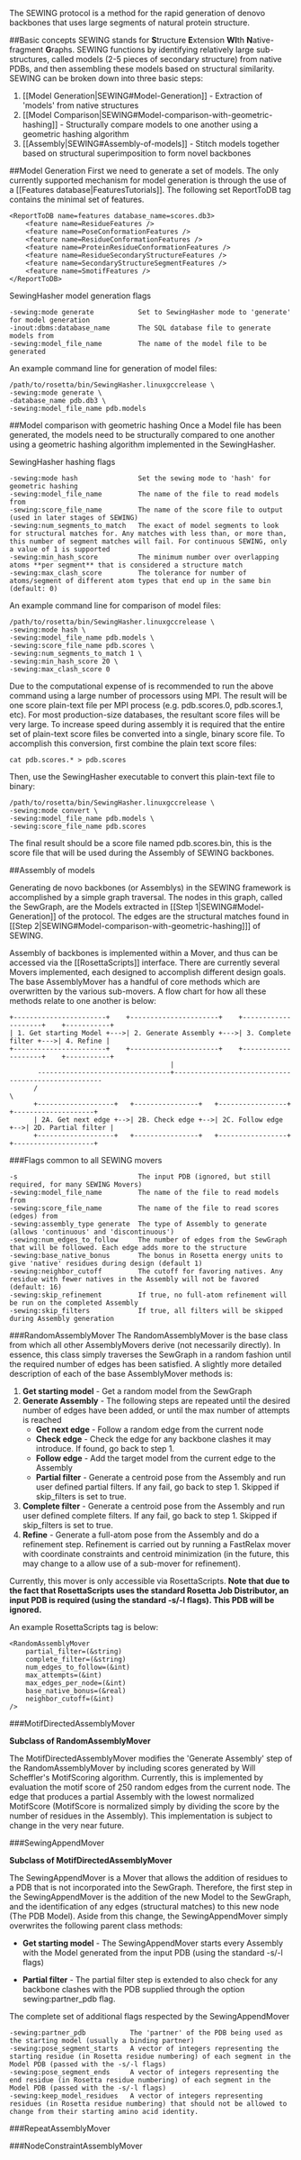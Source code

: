 The SEWING protocol is a method for the rapid generation of denovo backbones that uses large segments of natural protein structure.

##Basic concepts
SEWING stands for **S**tructure **E**xtension **WI**th **N**ative-fragment **G**raphs. SEWING functions by identifying relatively large sub-structures, called models (2-5 pieces of secondary structure) from native PDBs, and then assembling these models based on structural similarity. SEWING can be broken down into three basic steps:

1. [[Model Generation|SEWING#Model-Generation]] - Extraction of 'models' from native structures
2. [[Model Comparison|SEWING#Model-comparison-with-geometric-hashing]] - Structurally compare models to one another using a geometric hashing algorithm
3. [[Assembly|SEWING#Assembly-of-models]] - Stitch models together based on structural superimposition to form novel backbones

##Model Generation
First we need to generate a set of models. The only currently supported mechanism for model generation is through the use of a [[Features database|FeaturesTutorials]]. The following set ReportToDB tag contains the minimal set of features.

```
<ReportToDB name=features database_name=scores.db3>
    <feature name=ResidueFeatures />
    <feature name=PoseConformationFeatures />
    <feature name=ResidueConformationFeatures />
    <feature name=ProteinResidueConformationFeatures />
    <feature name=ResidueSecondaryStructureFeatures />
    <feature name=SecondaryStructureSegmentFeatures />
    <feature name=SmotifFeatures />
</ReportToDB>
```

SewingHasher model generation flags
```
-sewing:mode generate           Set to SewingHasher mode to 'generate' for model generation
-inout:dbms:database_name       The SQL database file to generate models from
-sewing:model_file_name         The name of the model file to be generated
```

An example command line for generation of model files:
```
/path/to/rosetta/bin/SewingHasher.linuxgccrelease \
-sewing:mode generate \
-database_name pdb.db3 \
-sewing:model_file_name pdb.models
```

##Model comparison with geometric hashing
Once a Model file has been generated, the models need to be structurally compared to one another using a geometric hashing algorithm implemented in the SewingHasher.

SewingHasher hashing flags
```
-sewing:mode hash               Set the sewing mode to 'hash' for geometric hashing
-sewing:model_file_name         The name of the file to read models from
-sewing:score_file_name         The name of the score file to output (used in later stages of SEWING)
-sewing:num_segments_to_match   The exact of model segments to look for structural matches for. Any matches with less than, or more than, this number of segment matches will fail. For continuous SEWING, only a value of 1 is supported
-sewing:min_hash_score          The minimum number over overlapping atoms **per segment** that is considered a structure match
-sewing:max_clash_score         The tolerance for number of atoms/segment of different atom types that end up in the same bin (default: 0)
```

An example command line for comparison of model files:
```
/path/to/rosetta/bin/SewingHasher.linuxgccrelease \
-sewing:mode hash \
-sewing:model_file_name pdb.models \
-sewing:score_file_name pdb.scores \
-sewing:num_segments_to_match 1 \
-sewing:min_hash_score 20 \
-sewing:max_clash_score 0
```

Due to the computational expense of is recommended to run the above command using a large number of processors using MPI. The result will be one score plain-text file per MPI process (e.g. pdb.scores.0, pdb.scores.1, etc). For most production-size databases, the resultant score files will be very large. To increase speed during assembly it is required that the entire set of plain-text score files be converted into a single, binary score file. To accomplish this conversion, first combine the plain text score files:
```
cat pdb.scores.* > pdb.scores
```

Then, use the SewingHasher executable to convert this plain-text file to binary:
```
/path/to/rosetta/bin/SewingHasher.linuxgccrelease \
-sewing:mode convert \
-sewing:model_file_name pdb.models \
-sewing:score_file_name pdb.scores
```

The final result should be a score file named pdb.scores.bin, this is the score file that will be used during the Assembly of SEWING backbones.

##Assembly of models

Generating de novo backbones (or Assemblys) in the SEWING framework is accomplished by a simple graph traversal. The nodes in this graph, called the SewGraph, are the Models extracted in [[Step 1|SEWING#Model-Generation]] of the protocol. The edges are the structural matches found in [[Step 2|SEWING#Model-comparison-with-geometric-hashing]]] of SEWING.

Assembly of backbones is implemented within a Mover, and thus can be accessed via the [[RosettaScripts]] interface. There are currently several Movers implemented, each designed to accomplish different design goals. The base AssemblyMover has a handful of core methods which are overwritten by the various sub-movers. A flow chart for how all these methods relate to one another is below:

```
+-----------------------+    +----------------------+    +--------------------+    +-----------+
| 1. Get starting Model +--->| 2. Generate Assembly +--->| 3. Complete filter +--->| 4. Refine |
+-----------------------+    +----------------------+    +--------------------+    +-----------+
                                        |
       ---------------------------------+----------------------------------------------------
      /                                                                                      \
      +-------------------+   +----------------+   +-----------------+   +--------------------+  
      | 2A. Get next edge +-->| 2B. Check edge +-->| 2C. Follow edge +-->| 2D. Partial filter |
      +-------------------+   +----------------+   +-----------------+   +--------------------+         
```

###Flags common to all SEWING movers
```
-s                              The input PDB (ignored, but still required, for many SEWING Movers)
-sewing:model_file_name         The name of the file to read models from
-sewing:score_file_name         The name of the file to read scores (edges) from
-sewing:assembly_type generate  The type of Assembly to generate (allows 'continuous' and 'discontinuous')
-sewing:num_edges_to_follow     The number of edges from the SewGraph that will be followed. Each edge adds more to the structure
-sewing:base_native_bonus       The bonus in Rosetta energy units to give 'native' residues during design (default 1)
-sewing:neighbor_cutoff         The cutoff for favoring natives. Any residue with fewer natives in the Assembly will not be favored (default: 16)
-sewing:skip_refinement         If true, no full-atom refinement will be run on the completed Assembly
-sewing:skip_filters            If true, all filters will be skipped during Assembly generation
```

###RandomAssemblyMover
The RandomAssemblyMover is the base class from which all other AssemblyMovers derive (not necessarily directly). In essence, this class simply traverses the SewGraph in a random fashion until the required number of edges has been satisfied. A slightly more detailed description of each of the base AssemblyMover methods is:

1. **Get starting model** - Get a random model from the SewGraph
2. **Generate Assembly** - The following steps are repeated until the desired number of edges have been added, or until the max number of attempts is reached
    - **Get next edge** - Follow a random edge from the current node
    - **Check edge** - Check the edge for any backbone clashes it may introduce. If found, go back to step 1.
    - **Follow edge** - Add the target model from the current edge to the Assembly
    - **Partial filter** - Generate a centroid pose from the Assembly and run user defined partial filters. If any fail, go back to step 1. Skipped if skip_filters is set to true.
3. **Complete filter** - Generate a centroid pose from the Assembly and run user defined complete filters. If any fail, go back to step 1. Skipped if skip_filters is set to true.
4. **Refine** - Generate a full-atom pose from the Assembly and do a refinement step. Refinement is carried out by running a FastRelax mover with coordinate constraints and centroid minimization (in the future, this may change to a allow use of a sub-mover for refinement).

Currently, this mover is only accessible via RosettaScripts. 
**Note that due to the fact that RosettaScripts uses the standard Rosetta Job Distributor, an input PDB is required (using the standard -s/-l flags). This PDB will be ignored.** 

An example RosettaScripts tag is below:

```
<RandomAssemblyMover
    partial_filter=(&string)
    complete_filter=(&string)
    num_edges_to_follow=(&int)
    max_attempts=(&int)
    max_edges_per_node=(&int)
    base_native_bonus=(&real)
    neighbor_cutoff=(&int)
/>
```

###MotifDirectedAssemblyMover

**Subclass of RandomAssemblyMover**

The MotifDirectedAssemblyMover modifies the 'Generate Assembly' step of the RandomAssemblyMover by including scores generated by Will Scheffler's MotifScoring algorithm. Currently, this is implemented by evaluation the motif score of 250 random edges from the current node. The edge that produces a partial Assembly with the lowest normalized MotifScore (MotifScore is normalized simply by dividing the score by the number of residues in the Assembly). This implementation is subject to change in the very near future.

###SewingAppendMover

**Subclass of MotifDirectedAssemblyMover**

The SewingAppendMover is a Mover that allows the addition of residues to a PDB that is not incorporated into the SewGraph. Therefore, the first step in the SewingAppendMover is the addition of the new Model to the SewGraph, and the identification of any edges (structural matches) to this new node (The PDB Model). Aside from this change, the SewingAppendMover simply overwrites the following parent class methods:

* **Get starting model** - The SewingAppendMover starts every Assembly with the Model generated from the input PDB (using the standard -s/-l flags)

* **Partial filter** - The partial filter step is extended to also check for any backbone clashes with the PDB supplied through the option sewing:partner_pdb flag.

The complete set of additional flags respected by the SewingAppendMover
```
-sewing:partner_pdb           The 'partner' of the PDB being used as the starting model (usually a binding partner)
-sewing:pose_segment_starts   A vector of integers representing the starting residue (in Rosetta residue numbering) of each segment in the Model PDB (passed with the -s/-l flags)
-sewing:pose_segment_ends     A vector of integers representing the end residue (in Rosetta residue numbering) of each segment in the Model PDB (passed with the -s/-l flags)
-sewing:keep_model_residues   A vector of integers representing residues (in Rosetta residue numbering) that should not be allowed to change from their starting amino acid identity.
```

###RepeatAssemblyMover

###NodeConstraintAssemblyMover 